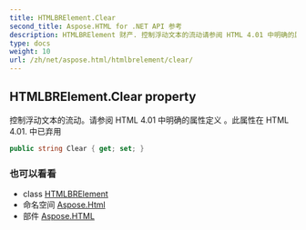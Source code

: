 ```yaml
---
title: HTMLBRElement.Clear
second_title: Aspose.HTML for .NET API 参考
description: HTMLBRElement 财产. 控制浮动文本的流动请参阅 HTML 4.01 中明确的属性定义 此属性在 HTML 4.01. 中已弃用
type: docs
weight: 10
url: /zh/net/aspose.html/htmlbrelement/clear/
---
```

## HTMLBRElement.Clear property

控制浮动文本的流动。请参阅 HTML 4.01 中明确的属性定义 。此属性在 HTML 4.01. 中已弃用

```csharp
public string Clear { get; set; }
```

### 也可以看看

* class [HTMLBRElement](../)
* 命名空间 [Aspose.Html](../../htmlbrelement/)
* 部件 [Aspose.HTML](../../../)



